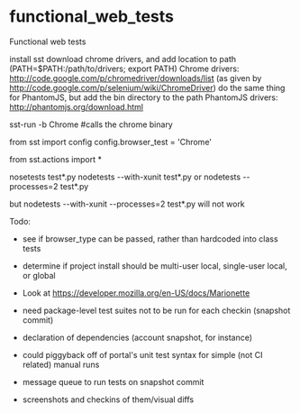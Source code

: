 functional_web_tests
====================

Functional web tests

install sst
download chrome drivers, and add location to path (PATH=$PATH:/path/to/drivers; export PATH)
Chrome drivers: http://code.google.com/p/chromedriver/downloads/list (as given by http://code.google.com/p/selenium/wiki/ChromeDriver)
do the same thing for PhantomJS, but add the bin directory to the path
PhantomJS drivers: http://phantomjs.org/download.html 

sst-run -b Chrome #calls the chrome binary

from sst import config
config.browser_test = 'Chrome'

from sst.actions import *

nosetests test*.py
nodetests --with-xunit test*.py
or
nodetests --processes=2 test*.py

but nodetests --with-xunit --processes=2 test*.py  will not work

Todo:
* see if browser_type can be passed, rather than hardcoded into class tests
* determine if project install should be multi-user local, single-user local, or global
* Look at https://developer.mozilla.org/en-US/docs/Marionette

* need package-level test suites not to be run for each checkin (snapshot commit)
* declaration of dependencies (account snapshot, for instance)
* could piggyback off of portal's unit test syntax for simple (not CI related) manual runs
* message queue to run tests on snapshot commit
* screenshots and checkins of them/visual diffs
